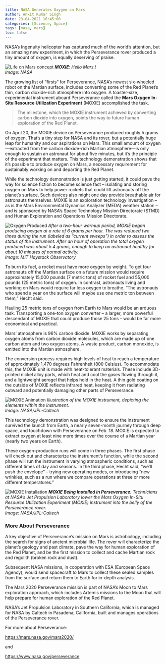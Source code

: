```yaml
---
title: NASA Generates Oxygen on Mars
author: Ankit Kumar Singh
date: 23-04-2021 16:45:00
categories: [Science, Space]
tags: [nasa, mars]
toc: false
---
```


NASA’s Ingenuity helicopter has captured much of the world’s attention, but an amazing new experiment, in which the Perseverance rover produced a tiny amount of oxygen, is equally deserving of praise.

![Life on Mars concept](https://ik.imagekit.io/a5gzyfozg/Mars_Water/moxie_rWCs7WPNS.webp)
_**MOXIE**: Hello Mars.! <br> Image: NASA_

The growing list of “firsts” for Perseverance, NASA’s newest six-wheeled robot on the Martian surface, includes converting some of the Red Planet’s thin, carbon dioxide-rich atmosphere into oxygen. A toaster-size, experimental instrument aboard Perseverance called the **Mars Oxygen In-Situ Resource Utilization Experiment** (MOXIE) accomplished the task. 

> The milestone, which the MOXIE instrument achieved by converting carbon dioxide into oxygen, points the way to future human exploration of the Red Planet.

On April 20, the MOXIE device on Perseverance produced roughly 5 grams of oxygen. That’s a tiny step for NASA and its rover, but a potentially huge leap for humanity and our aspirations on Mars. This small amount of oxygen—extracted from the carbon dioxide-rich Martian atmosphere—is only enough to sustain an astronaut for about five minutes, but it’s the principle of the experiment that matters. This technology demonstration shows that it’s possible to produce oxygen on Mars, a necessary requirement for sustainably working on and departing the Red Planet.

While the technology demonstration is just getting started, it could pave the way for science fiction to become science fact – isolating and storing oxygen on Mars to help power rockets that could lift astronauts off the planet’s surface. Such devices also might one day provide breathable air for astronauts themselves. MOXIE is an exploration technology investigation – as is the Mars Environmental Dynamics Analyzer (MEDA) weather station – and is sponsored by NASA’s Space Technology Mission Directorate (STMD) and Human Exploration and Operations Mission Directorate.

![Oxygen Produced](https://ik.imagekit.io/a5gzyfozg/Mars_Water/oxygen_produced_WfcCrkQoL.webp)
_After a two-hour warmup period, MOXIE began producing oxygen at a rate of 6 grams per hour. The was reduced two times during the run (labeled as “current sweeps”) in order to assess the status of the instrument. After an hour of operation the total oxygen produced was about 5.4 grams, enough to keep an astronaut healthy for about 10 minutes of normal activity.<br> Image: MIT Haystack Observatory_

To burn its fuel, a rocket must have more oxygen by weight. To get four astronauts off the Martian surface on a future mission would require approximately 15,000 pounds (7 metric tons) of rocket fuel and 55,000 pounds (25 metric tons) of oxygen. In contrast, astronauts living and working on Mars would require far less oxygen to breathe. “The astronauts who spend a year on the surface will maybe use one metric ton between them,” Hecht said.

Hauling 25 metric tons of oxygen from Earth to Mars would be an arduous task. Transporting a one-ton oxygen converter – a larger, more powerful descendant of MOXIE that could produce those 25 tons – would be far more economical and practical.

Mars’ atmosphere is 96% carbon dioxide. MOXIE works by separating oxygen atoms from carbon dioxide molecules, which are made up of one carbon atom and two oxygen atoms. A waste product, carbon monoxide, is emitted into the Martian atmosphere.

The conversion process requires high levels of heat to reach a temperature of approximately 1,470 degrees Fahrenheit (800 Celsius). To accommodate this, the MOXIE unit is made with heat-tolerant materials. These include 3D-printed nickel alloy parts, which heat and cool the gases flowing through it, and a lightweight aerogel that helps hold in the heat. A thin gold coating on the outside of MOXIE reflects infrared heat, keeping it from radiating outward and potentially damaging other parts of Perseverance.

![MOXIE Animation](https://ik.imagekit.io/a5gzyfozg/Mars_Water/moxie_9zCgvVHH6.gif)
_Illustration of the MOXIE instrument, depicting the elements within the instrument. <br> Image: NASA/JPL-Caltech_

This technology demonstration was designed to ensure the instrument survived the launch from Earth, a nearly seven-month journey through deep space, and touchdown with Perseverance on Feb. 18. MOXIE is expected to extract oxygen at least nine more times over the course of a Martian year (nearly two years on Earth).

These oxygen-production runs will come in three phases. The first phase will check out and characterize the instrument’s function, while the second phase will run the instrument in varying atmospheric conditions, such as different times of day and seasons. In the third phase, Hecht said, “we’ll push the envelope” – trying new operating modes, or introducing “new wrinkles, such as a run where we compare operations at three or more different temperatures.”

![MOXIE Installation](https://ik.imagekit.io/a5gzyfozg/Mars_Water/moxie_installation_MRSuoAsou.webp)
_**MOXIE Being Installed in Perseverance**: Technicians at NASA’s Jet Propulsion Laboratory lower the Mars Oxygen In-Situ Resource Utilization Experiment (MOXIE) instrument into the belly of the Perseverance rover.<br> Image: NASA/JPL-Caltech_

### More About Perseverance

A key objective of Perseverance’s mission on Mars is astrobiology, including the search for signs of ancient microbial life. The rover will characterize the planet’s geology and past climate, pave the way for human exploration of the Red Planet, and be the first mission to collect and cache Martian rock and regolith (broken rock and dust).

Subsequent NASA missions, in cooperation with ESA (European Space Agency), would send spacecraft to Mars to collect these sealed samples from the surface and return them to Earth for in-depth analysis.

The Mars 2020 Perseverance mission is part of NASA’s Moon to Mars exploration approach, which includes Artemis missions to the Moon that will help prepare for human exploration of the Red Planet.

NASA’s Jet Propulsion Laboratory in Southern California, which is managed for NASA by Caltech in Pasadena, California, built and manages operations of the Perseverance rover.

For more about Perseverance:

<https://mars.nasa.gov/mars2020/>

and

<https://www.nasa.gov/perseverance>
